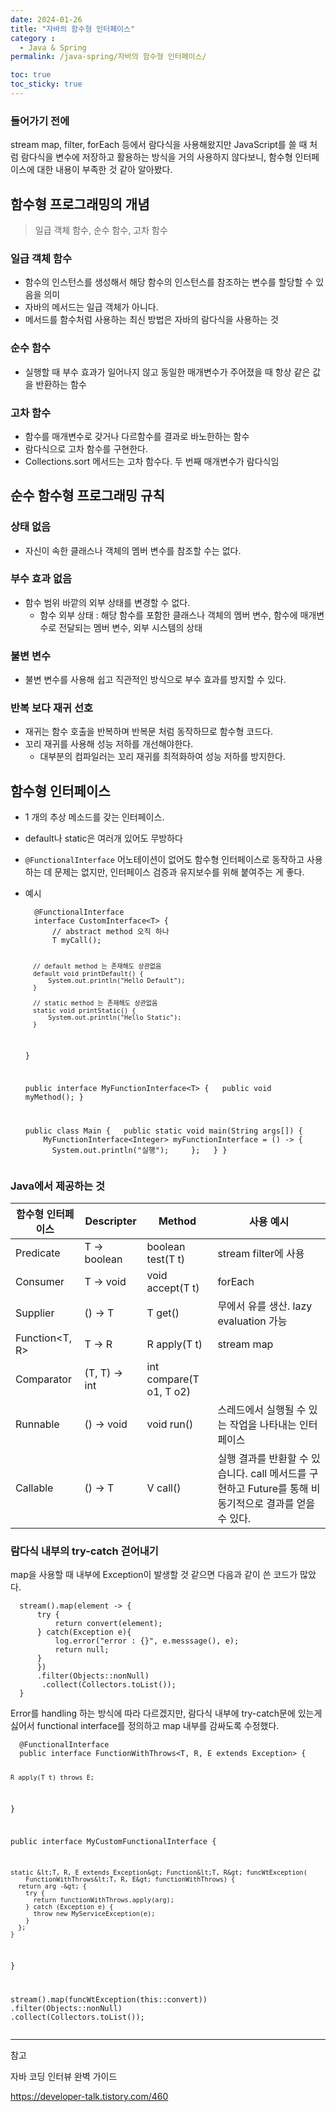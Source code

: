 ```yaml
---
date: 2024-01-26
title: "자바의 함수형 인터페이스"
category :
  - Java & Spring
permalink: /java-spring/자바의 함수형 인터페이스/

toc: true
toc_sticky: true
---
```


<h3 id="들어가기-전에">들어가기 전에</h3>
<p>stream map, filter, forEach 등에서 람다식을 사용해왔지만
JavaScript를 쓸 때 처럼 람다식을 변수에 저장하고 활용하는 방식을 거의 사용하지 않다보니, 함수형 인터페이스에 대한 내용이 부족한 것 같아 알아봤다.</p>
<h2 id="함수형-프로그래밍의-개념">함수형 프로그래밍의 개념</h2>
<blockquote>
<p>일급 객체 함수, 순수 함수, 고차 함수</p>
</blockquote>
<h3 id="일급-객체-함수">일급 객체 함수</h3>
<ul>
<li>함수의 인스턴스를 생성해서 해당 함수의 인스턴스를 참조하는 변수를 할당할 수 있음을 의미</li>
<li>자바의 메서드는 일급 객체가 아니다.</li>
<li>메서드를 함수처럼 사용하는 최신 방법은 자바의 람다식을 사용하는 것</li>
</ul>
<h3 id="순수-함수">순수 함수</h3>
<ul>
<li>실행할 때 부수 효과가 일어나지 않고 동일한 매개변수가 주어졌을 때 항상 같은 값을 반환하는 함수</li>
</ul>
<h3 id="고차-함수">고차 함수</h3>
<ul>
<li>함수를 매개변수로 갖거나 다르함수를 결과로 바노한하는 함수</li>
<li>람다식으로 고차 함수를 구현한다.</li>
<li>Collections.sort 메서드는 고차 함수다. 두 번째 매개변수가 람다식임</li>
</ul>
<h2 id="순수-함수형-프로그래밍-규칙">순수 함수형 프로그래밍 규칙</h2>
<h3 id="상태-없음">상태 없음</h3>
<ul>
<li>자신이 속한 클래스나 객체의 멤버 변수를 참조할 수는 없다.</li>
</ul>
<h3 id="부수-효과-없음">부수 효과 없음</h3>
<ul>
<li>함수 범위 바깥의 외부 상태를 변경할 수 없다.<ul>
<li>함수 외부 상태 : 해당 함수를 포함한 클래스나 객체의 멤버 변수, 함수에 매개변수로 전달되는 멤버 변수, 외부 시스템의 상태</li>
</ul>
</li>
</ul>
<h3 id="불변-변수">불변 변수</h3>
<ul>
<li>불변 변수를 사용해 쉽고 직관적인 방식으로 부수 효과를 방지할 수 있다.</li>
</ul>
<h3 id="반복-보다-재귀-선호">반복 보다 재귀 선호</h3>
<ul>
<li>재귀는 함수 호출을 반복하며 반복문 처럼 동작하므로 함수형 코드다.</li>
<li>꼬리 재귀를 사용해 성능 저하를 개선해야한다.<ul>
<li>대부분의 컴파일러는 꼬리 재귀를 최적화하여 성능 저하를 방지한다.</li>
</ul>
</li>
</ul>
<h2 id="함수형-인터페이스">함수형 인터페이스</h2>
<ul>
<li><p>1 개의 추상 메소드를 갖는 인터페이스.</p>
</li>
<li><p>default나 static은 여러개 있어도 무방하다</p>
</li>
<li><p><code>@FunctionalInterface</code> 어노테이션이 없어도 함수형 인터페이스로 동작하고 사용하는 데 문제는 없지만, 인터페이스 검증과 유지보수를 위해 붙여주는 게 좋다.</p>
</li>
<li><p>예시</p>
<pre><code class="language-java">  @FunctionalInterface
  interface CustomInterface&lt;T&gt; {
      // abstract method 오직 하나
      T myCall();

      // default method 는 존재해도 상관없음
      default void printDefault() {
          System.out.println("Hello Default");
      }

      // static method 는 존재해도 상관없음
      static void printStatic() {
          System.out.println("Hello Static");
      }
  }

  public interface MyFunctionInterface&lt;T&gt; {
    public void myMethod();
  }

  public class Main {
    public static void main(String args[]) {
      MyFunctionInterface&lt;Integer&gt; myFunctionInterface = () -&gt; {
        System.out.println("실행");
      };
    }
  }
</code></pre>
</li>
</ul>
<h3 id="java에서-제공하는-것">Java에서 제공하는 것</h3>
<table>
<thead>
<tr>
<th>함수형 인터페이스</th>
<th>Descripter</th>
<th>Method</th>
<th>사용 예시</th>
</tr>
</thead>
<tbody><tr>
<td>Predicate</td>
<td>T -&gt; boolean</td>
<td>boolean test(T t)</td>
<td>stream filter에 사용</td>
</tr>
<tr>
<td>Consumer</td>
<td>T -&gt; void</td>
<td>void accept(T t)</td>
<td>forEach</td>
</tr>
<tr>
<td>Supplier</td>
<td>() -&gt; T</td>
<td>T get()</td>
<td>무에서 유를 생산. lazy evaluation 가능</td>
</tr>
<tr>
<td>Function&lt;T, R&gt;</td>
<td>T -&gt; R</td>
<td>R apply(T t)</td>
<td>stream map</td>
</tr>
<tr>
<td>Comparator</td>
<td>(T, T) -&gt; int</td>
<td>int compare(T o1, T o2)</td>
<td></td>
</tr>
<tr>
<td>Runnable</td>
<td>() -&gt; void</td>
<td>void run()</td>
<td>스레드에서 실행될 수 있는 작업을 나타내는 인터페이스</td>
</tr>
<tr>
<td>Callable</td>
<td>() -&gt; T</td>
<td>V call()</td>
<td>실행 결과를 반환할 수 있습니다. call 메서드를 구현하고 Future를 통해 비동기적으로 결과를 얻을 수 있다.</td>
</tr>
</tbody></table>
<h3 id="람다식-내부의-try-catch-걷어내기">람다식 내부의 try-catch 걷어내기</h3>
<p>  map을 사용할 때 내부에 Exception이 발생할 것 같으면 다음과 같이 쓴 코드가 많았다.</p>
<pre><code class="language-java">  stream().map(element -&gt; {
      try {
          return convert(element);
      } catch(Exception e){
          log.error("error : {}", e.messsage(), e);
          return null;
      }
      })
      .filter(Objects::nonNull)
       .collect(Collectors.toList());
  }</code></pre>
<p>  Error를 handling 하는 방식에 따라 다르겠지만, 람다식 내부에 try-catch문에 있는게 싫어서 functional interface를 정의하고 map 내부를 감싸도록 수정했다.</p>
<pre><code class="language-java">  @FunctionalInterface
  public interface FunctionWithThrows&lt;T, R, E extends Exception&gt; {

    R apply(T t) throws E;

}

  public interface MyCustomFunctionalInterface {

    static &lt;T, R, E extends Exception&gt; Function&lt;T, R&gt; funcWtException(
        FunctionWithThrows&lt;T, R, E&gt; functionWithThrows) {
      return arg -&gt; {
        try {
          return functionWithThrows.apply(arg);
        } catch (Exception e) {
          throw new MyServiceException(e);
        }
      };
    }
}


  stream().map(funcWtException(this::convert))
          .filter(Objects::nonNull)
          .collect(Collectors.toList());</code></pre>
<hr />
<p>참고</p>
<p>자바 코딩 인터뷰 완벽 가이드</p>
<p><a href="https://developer-talk.tistory.com/460">https://developer-talk.tistory.com/460</a></p>
